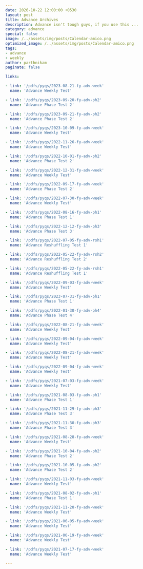 ```yaml
---
date: 2026-10-22 12:00:00 +0530
layout: post
title: Advance Archives
description: Advance isn't tough guys, if you use this ...
category: advance
special: false
image: /../assets/img/posts/Calendar-amico.png
optimized_image: /../assets/img/posts/Calendar-amico.png
tags: 
- advance
- weekly
author: parthnikam
paginate: false

links:

- link: '/pdfs/pyqs/2023-08-21-fy-adv-week'
  name: 'Advance Weekly Test'

- link: '/pdfs/pyqs/2023-09-20-fy-adv-ph2'
  name: 'Advance Phase Test 2'

- link: '/pdfs/pyqs/2023-09-21-fy-adv-ph2'
  name: 'Advance Phase Test 2'

- link: '/pdfs/pyqs/2023-10-09-fy-adv-week'
  name: 'Advance Weekly Test'

- link: '/pdfs/pyqs/2022-11-26-fy-adv-week'
  name: 'Advance Weekly Test'

- link: '/pdfs/pyqs/2022-10-01-fy-adv-ph2'
  name: 'Advance Phase Test 2'

- link: '/pdfs/pyqs/2022-12-31-fy-adv-week'
  name: 'Advance Weekly Test'

- link: '/pdfs/pyqs/2022-09-17-fy-adv-week'
  name: 'Advance Phase Test 2'

- link: '/pdfs/pyqs/2022-07-30-fy-adv-week'
  name: 'Advance Weekly Test'

- link: '/pdfs/pyqs/2022-08-16-fy-adv-ph1'
  name: 'Advance Phase Test 1'

- link: '/pdfs/pyqs/2022-12-12-fy-adv-ph3'
  name: 'Advance Phase Test 3'

- link: '/pdfs/pyqs/2022-07-05-fy-adv-rsh1'
  name: 'Advance Reshuffling Test 1'

- link: '/pdfs/pyqs/2022-05-22-fy-adv-rsh2'
  name: 'Advance Reshuffling Test 2'

- link: '/pdfs/pyqs/2022-05-22-fy-adv-rsh1'
  name: 'Advance Reshuffling Test 1'

- link: '/pdfs/pyqs/2022-09-03-fy-adv-week'
  name: 'Advance Weekly Test'

- link: '/pdfs/pyqs/2023-07-31-fy-adv-ph1'
  name: 'Advance Phase Test 1'

- link: '/pdfs/pyqs/2022-01-30-fy-adv-ph4'
  name: 'Advance Phase Test 4'

- link: '/pdfs/pyqs/2022-08-21-fy-adv-week'
  name: 'Advance Weekly Test'

- link: '/pdfs/pyqs/2022-09-04-fy-adv-week'
  name: 'Advance Weekly Test'

- link: '/pdfs/pyqs/2022-08-21-fy-adv-week'
  name: 'Advance Weekly Test'

- link: '/pdfs/pyqs/2022-09-04-fy-adv-week'
  name: 'Advance Weekly Test'

- link: '/pdfs/pyqs/2021-07-03-fy-adv-week'
  name: 'Advance Weekly Test'

- link: '/pdfs/pyqs/2021-08-03-fy-adv-ph1'
  name: 'Advance Phase Test 1'

- link: '/pdfs/pyqs/2021-11-29-fy-adv-ph3'
  name: 'Advance Phase Test 3'

- link: '/pdfs/pyqs/2021-11-30-fy-adv-ph3'
  name: 'Advance Phase Test 3'

- link: '/pdfs/pyqs/2021-08-28-fy-adv-week'
  name: 'Advance Weekly Test'

- link: '/pdfs/pyqs/2021-10-04-fy-adv-ph2'
  name: 'Advance Phase Test 2'

- link: '/pdfs/pyqs/2021-10-05-fy-adv-ph2'
  name: 'Advance Phase Test 2'

- link: '/pdfs/pyqs/2021-11-03-fy-adv-week'
  name: 'Advance Weekly Test'

- link: '/pdfs/pyqs/2021-08-02-fy-adv-ph1'
  name: 'Advance Phase Test 1'

- link: '/pdfs/pyqs/2021-11-20-fy-adv-week'
  name: 'Advance Weekly Test'

- link: '/pdfs/pyqs/2021-06-05-fy-adv-week'
  name: 'Advance Weekly Test'

- link: '/pdfs/pyqs/2021-06-19-fy-adv-week'
  name: 'Advance Weekly Test'

- link: '/pdfs/pyqs/2021-07-17-fy-adv-week'
  name: 'Advance Weekly Test'

---
```

